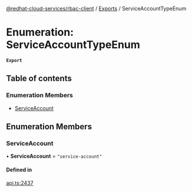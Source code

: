 [@redhat-cloud-services/rbac-client](../README.md) / [Exports](../modules.md) / ServiceAccountTypeEnum

# Enumeration: ServiceAccountTypeEnum

**`Export`**

## Table of contents

### Enumeration Members

- [ServiceAccount](ServiceAccountTypeEnum.md#serviceaccount)

## Enumeration Members

### ServiceAccount

• **ServiceAccount** = ``"service-account"``

#### Defined in

[api.ts:2437](https://github.com/RedHatInsights/javascript-clients/blob/main/packages/rbac/api.ts#L2437)
